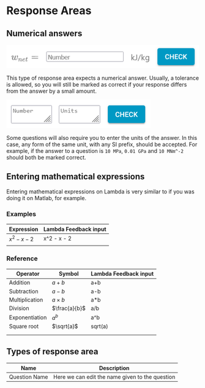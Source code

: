 # Response Areas

## Numerical answers
![A numerical answer box](images/number_box.png)

This type of response area expects a numerical answer. Usually, a tolerance is allowed, so you will still be marked as correct
if your response differs from the answer by a small amount. 

![A numerical answer box, with units](images/number_units.png)

Some questions will also require you to enter the units of the answer. In this case, any form of the same unit, with any SI prefix,
should be accepted. For example, if the answer to a question is `10 MPa`, `0.01 GPa` and `10 MNm^-2` should both be marked correct. 


## Entering mathematical expressions
Entering mathematical expressions on Lambda is very similar to if you was doing it on Matlab, for example. 

### Examples
|  Expression  | Lambda Feedback input
   | -----------------------------------|-------------------------------------|
   | $x^2 - x - 2$ | x^2 - x - 2 
   |  |                                                                                                         |

### Reference
| Operator       | Symbol        | Lambda Feedback input |
|----------------|---------------|-----------------------|
| Addition       | $a + b$       | a+b                   |
| Subtraction    | $a - b$       | a-b                   |
| Multiplication | $a \times b$  | a*b                   |
| Division       | $\frac{a}{b}$ | a/b                   |
| Exponentiation | $a^b$         | a^b                   |
| Square root    | $\sqrt{a}$     | sqrt(a)               |
|                |               |                       |
|                |               |                       |

## Types of response area
|  Name                        | Description                                                                                                                                                                                                                                                                                                                                                                                                                      |
   | --------------------------- | -------------------------------------------------------------------------------------------------------------------------------------------------------------------------------------------------------------------------------------------------------------------------------------------------------------------------------------------------------------------------------------------------------------------------------- |
   | Question Name               | Here we can edit the name given to the question                                                                                                                                                                                                                                                                                                                                                                                  |